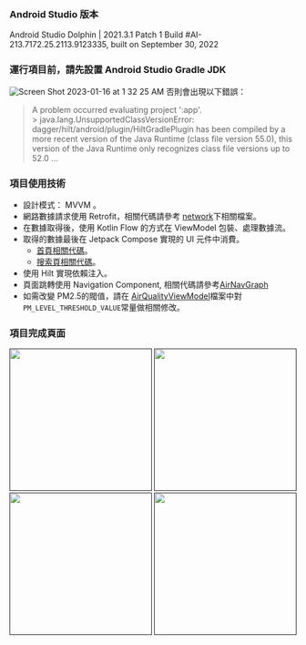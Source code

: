 ### Android Studio 版本
Android Studio Dolphin | 2021.3.1 Patch 1
Build #AI-213.7172.25.2113.9123335, built on September 30, 2022


### 運行項目前，請先設置 Android Studio Gradle JDK
![Screen Shot 2023-01-16 at 1 32 25 AM](https://user-images.githubusercontent.com/5952279/212557271-50e8c118-bc30-4c11-b484-7048573b9837.png)
否則會出現以下錯誤：
> A problem occurred evaluating project ':app'.<br>
> \> java.lang.UnsupportedClassVersionError: dagger/hilt/android/plugin/HiltGradlePlugin has been compiled by a more recent version of the Java Runtime (class file version 55.0), this version of the Java Runtime only recognizes class file versions up to 52.0
> ...
>

### 項目使用技術
- 設計模式： MVVM 。
- 網路數據請求使用 Retrofit，相關代碼請參考 [network](https://github.com/shanwu/UbiquitiAssignment/tree/main/app/src/main/java/com/shanwu/ubiquiti_assignment/network)下相關檔案。
- 在數據取得後，使用 Kotlin Flow 的方式在 ViewModel 包裝、處理數據流。
- 取得的數據最後在 Jetpack Compose 實現的 UI 元件中消費。
  - [首頁相關代碼](https://github.com/shanwu/UbiquitiAssignment/tree/main/app/src/main/java/com/shanwu/ubiquiti_assignment/air_quality)。
  - [搜索頁相關代碼](https://github.com/shanwu/UbiquitiAssignment/tree/main/app/src/main/java/com/shanwu/ubiquiti_assignment/site_search)。
- 使用 Hilt 實現依賴注入。
- 頁面跳轉使用 Navigation Component, 相關代碼請參考[AirNavGraph](https://github.com/shanwu/UbiquitiAssignment/blob/main/app/src/main/java/com/shanwu/ubiquiti_assignment/AirNavGraph.kt)
- 如需改變 PM2.5的閥值，請在 [AirQualityViewModel](https://github.com/shanwu/UbiquitiAssignment/tree/main/app/src/main/java/com/shanwu/ubiquiti_assignment/network)檔案中對　`PM_LEVEL_THRESHOLD_VALUE`常量做相關修改。

### 項目完成頁面
[<img src="https://user-images.githubusercontent.com/5952279/212558996-a5380028-63aa-4dff-9f32-f48091d17be8.png" width="250"/>]()
[<img src="https://user-images.githubusercontent.com/5952279/212559327-922f09dd-419e-48b1-8fc3-15cc9943dbf9.png" width="250"/>]()
[<img src="https://user-images.githubusercontent.com/5952279/212559417-98653d26-c02e-4339-85f6-fa57bca7e3f2.png" width="250"/>]()
[<img src="https://user-images.githubusercontent.com/5952279/212559458-6698f74b-12f1-4eea-9c45-0a5f0eac0b95.png" width="250"/>]()

